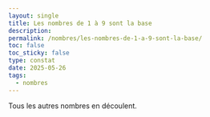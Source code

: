 ```yaml
---
layout: single
title: Les nombres de 1 à 9 sont la base
description: 
permalink: /nombres/les-nombres-de-1-a-9-sont-la-base/
toc: false
toc_sticky: false
type: constat
date: 2025-05-26
tags:
  - nombres
---
```


Tous les autres nombres en découlent.